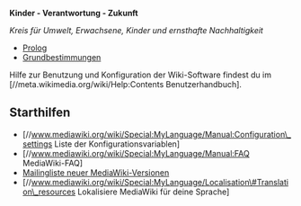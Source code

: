**Kinder - Verantwortung - Zukunft**

*Kreis für Umwelt, Erwachsene, Kinder und ernsthafte Nachhaltigkeit*

-   [Prolog](/wiki/Prolog "wikilink")
-   [Grundbestimmungen](/wiki/Grundbestimmungen "wikilink")

Hilfe zur Benutzung und Konfiguration der Wiki-Software findest du im
\[//meta.wikimedia.org/wiki/Help:Contents Benutzerhandbuch\].

Starthilfen
-----------

-   \[//www.mediawiki.org/wiki/Special:MyLanguage/Manual:Configuration\_settings
    Liste der Konfigurationsvariablen\]
-   \[//www.mediawiki.org/wiki/Special:MyLanguage/Manual:FAQ
    MediaWiki-FAQ\]
-   [Mailingliste neuer
    MediaWiki-Versionen](https://lists.wikimedia.org/mailman/listinfo/mediawiki-announce)
-   \[//www.mediawiki.org/wiki/Special:MyLanguage/Localisation\#Translation\_resources
    Lokalisiere MediaWiki für deine Sprache\]

